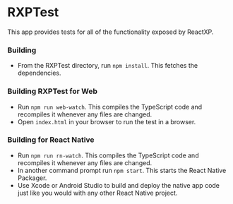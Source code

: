 # RXPTest

This app provides tests for all of the functionality exposed by ReactXP.

### Building

- From the RXPTest directory, run `npm install`. This fetches the dependencies.

### Building RXPTest for Web

- Run `npm run web-watch`. This compiles the TypeScript code and recompiles it whenever any files are changed.
- Open `index.html` in your browser to run the test in a browser.

### Building for React Native

- Run `npm run rn-watch`. This compiles the TypeScript code and recompiles it whenever any files are changed.
- In another command prompt run `npm start`. This starts the React Native Packager.
- Use Xcode or Android Studio to build and deploy the native app code just like you would with any other React Native project.
